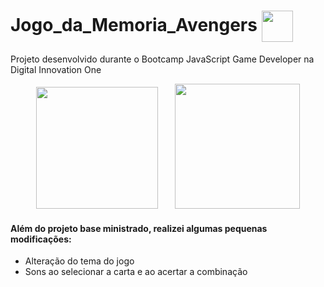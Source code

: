 # Jogo_da_Memoria_Avengers <img align="center" height="50" src="https://user-images.githubusercontent.com/67704261/120906716-31bbfc80-c632-11eb-8ed9-cf6649485761.png" />
Projeto desenvolvido durante o Bootcamp JavaScript Game Developer na Digital Innovation One

<p align="center">
    <img height="195" src="https://user-images.githubusercontent.com/67704261/120906743-616b0480-c632-11eb-85d3-789d43b00c08.png">
    &nbsp;&nbsp;&nbsp;&nbsp;&nbsp;
    <img height="200" src="https://user-images.githubusercontent.com/67704261/120906870-63819300-c633-11eb-9ce8-252c9a464872.png">
</p>

#### Além do projeto base ministrado, realizei algumas pequenas modificações:

- Alteração do tema do jogo
- Sons ao selecionar a carta e ao acertar a combinação
